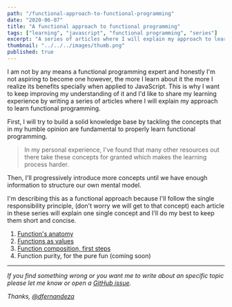 ```yaml
---
path: "/functional-approach-to-functional-programming"
date: "2020-06-07"
title: "A functional approach to functional programming"
tags: ["learning", "javascript", "functional programming", "series"]
excerpt: "A series of articles where I will explain my approach to learn functional programming."
thumbnail: "../../../images/thumb.png"
published: true
---
```


I am not by any means a functional programming expert and honestly I'm not aspiring to become one however, the more I learn about it the more I realize its benefits specially when applied to JavaScript. This is why I want to keep improving my understanding of it and I'd like to share my learning experience by writing a series of articles where I will explain my approach to learn functional programming.

First, I will try to build a solid knowledge base by tackling the concepts that in my humble opinion are fundamental to properly learn functional programming.

> In my personal experience, I've found that many other resources out there take these concepts for granted which makes the learning process harder.

Then, I'll progressively introduce more concepts until we have enough information to structure our own mental model.

I'm describing this as a functional approach because I'll follow the single responsibility principle, (don't worry we will get to that concept) each article in these series will explain one single concept and I'll do my best to keep them short and concise.

1. [Function's anatomy](/functions)
2. [Functions as values](/functions-as-values)
3. [Function composition, first steps](/function-composition-first-steps)
4. Function purity, for the pure fun (coming soon)

---

_If you find something wrong or you want me to write about an specific topic please let me know or open a [GitHub issue](https://github.com/dfernandeza/danifdz/issues)._

_Thanks, [@dfernandeza](https://twitter.com/dfernandeza)_
